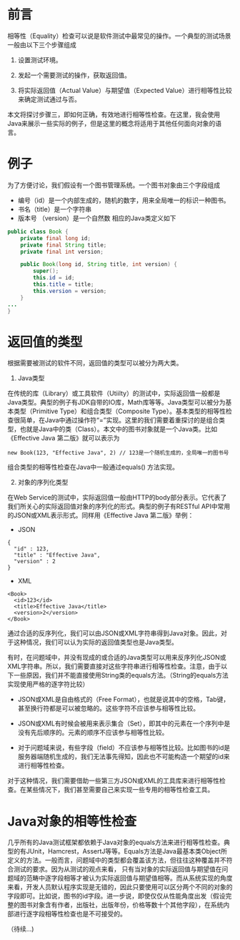 # 前言
相等性（Equality）检查可以说是软件测试中最常见的操作。一个典型的测试场景一般由以下三个步骤组成

1. 设置测试环境。

2. 发起一个需要测试的操作，获取返回值。

3. 将实际返回值（Actual Value）与期望值（Expected Value）进行相等性比较来确定测试通过与否。

本文将探讨步骤三，即如何正确，有效地进行相等性检查。在这里，我会使用Java来展示一些实际的例子，但是这里的概念将适用于其他任何面向对象的语言。

# 例子
为了方便讨论，我们假设有一个图书管理系统。一个图书对象由三个字段组成
- 编号（id）是一个内部生成的，随机的数字，用来全局唯一的标识一种图书。
- 书名（title）是一个字符串
- 版本号 （version）是一个自然数
相应的Java类定义如下
```Java
public class Book {
    private final long id;
    private final String title;
    private final int version;

    public Book(long id, String title, int version) {
		super();
		this.id = id;
		this.title = title;
		this.version = version;
	}
...
}
```

# 返回值的类型
根据需要被测试的软件不同，返回值的类型可以被分为两大类。

1. Java类型

在传统的库（Library）或工具软件（Utiilty）的测试中，实际返回值一般都是Java类型。典型的例子有JDK自带的IO库，Math库等等。Java类型可以被分为基本类型（Primitive Type）和组合类型（Composite Type）。基本类型的相等性检查很简单，在Java中通过操作符“=”实现。这里的我们需要着重探讨的是组合类型，也就是Java中的类（Class）。本文中的图书对象就是一个Java类。比如《Effective Java 第二版》就可以表示为
 ```
new Book(123, "Effective Java", 2) // 123是一个随机生成的，全局唯一的图书号
```
组合类型的相等性检查在Java中一般通过equals() 方法实现。

2. 对象的序列化类型

在Web Service的测试中，实际返回值一般由HTTP的body部分表示。它代表了我们所关心的实际返回值对象的序列化的形式。典型的例子有RESTful API中常用的JSON或XML表示形式。同样用《Effective Java 第二版》举例：
- JSON

```
{
  "id" : 123,
  "title" : "Effective Java",
  "version" : 2
}
```
- XML
```
<Book>
  <id>123</id>
  <title>Effective Java</title>
  <version>2</version>
</Book>
```

通过合适的反序列化，我们可以由JSON或XML字符串得到Java对象。因此，对于这种情况，我们可以认为实际的返回值类型也是Java类型。

有时，在问题域中，并没有现成的或合适的Java类型可以用来反序列化JSON或XML字符串。所以，我们需要直接对这些字符串进行相等性检查。注意，由于以下一些原因，我们并不能直接使用String类的equals方法。（String的equals方法实现使用严格的逐字符比较）

- JSON或XML是自由格式的（Free Format），也就是说其中的空格，Tab键，甚至换行符都是可以被忽略的。这些字符不应该参与相等性比较。

- JSON或XML有时候会被用来表示集合（Set），即其中的元素在一个序列中是没有先后顺序的。元素的顺序不应该参与相等性比较。

- 对于问题域来说，有些字段（field）不应该参与相等性比较。比如图书的id是服务器端随机生成的，我们无法事先得知，因此也不可能构造一个期望的id来进行相等性检查。

对于这种情况，我们需要借助一些第三方JSON或XML的工具库来进行相等性检查。在某些情况下，我们甚至需要自己来实现一些专用的相等性检查工具。

# Java对象的相等性检查
几乎所有的Java测试框架都依赖于Java对象的equals方法来进行相等性检查。典型的有JUnit，Hamcrest，AssertJ等等。Equals方法是Java最基本类Object所定义的方法。一般而言，问题域中的类型都会覆盖该方法，但往往这种覆盖并不符合测试的要求。因为从测试的观点来看， 只有当对象的实际返回值与期望值在问题域的范畴中逐字段相等才被认为实际返回值与期望值相等。而从系统实现的角度来看，开发人员默认程序实现是无错的，因此只要使用可以区分两个不同的对象的字段即可。比如说，图书的id字段。进一步说，即使仅仅从性能角度出发（假设完整的图书对象含有作者，出版社，出版年份，价格等数十个其他字段），在系统内部进行逐字段相等性检查也是不可接受的。

（待续...)
